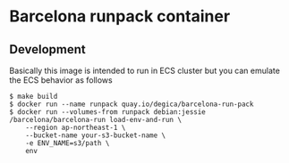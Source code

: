 # Barcelona runpack container

## Development

Basically this image is intended to run in ECS cluster but you can emulate the ECS behavior as follows

```
$ make build
$ docker run --name runpack quay.io/degica/barcelona-run-pack
$ docker run --volumes-from runpack debian:jessie /barcelona/barcelona-run load-env-and-run \
    --region ap-northeast-1 \
    --bucket-name your-s3-bucket-name \
    -e ENV_NAME=s3/path \
    env
```
